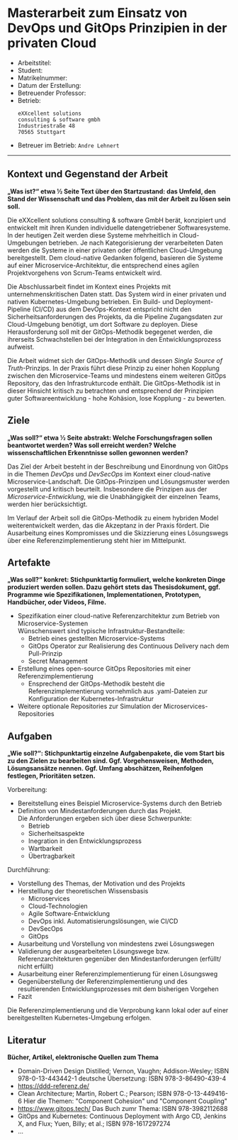 # Masterarbeit zum Einsatz von DevOps und GitOps Prinzipien in der privaten Cloud

- Arbeitstitel: ``` ```
- Student: ``` ```
- Matrikelnummer: ``` ```
- Datum der Erstellung: ``` ```
- Betreuender Professor: ``` ```
- Betrieb: 
  ```
  eXXcellent solutions
  consulting & software gmbh
  Industriestraße 48
  70565 Stuttgart
  ```
- Betreuer im Betrieb: ```Andre Lehnert```

---

## Kontext und Gegenstand der Arbeit

__„Was ist?“ etwa ½ Seite Text über den Startzustand: das Umfeld, den Stand der Wissenschaft und das Problem, das mit der Arbeit zu lösen sein soll.__

Die eXXcellent solutions consulting & software GmbH berät, konzipiert und entwickelt mit ihren Kunden individuelle datengetriebener Softwaresysteme. In der heutigen Zeit werden diese Systeme mehrheitlich in Cloud-Umgebungen betrieben. Je nach Kategorisierung der verarbeiteten Daten werden die Systeme in einer privaten oder öffentlichen Cloud-Umgebung bereitgestellt. Dem cloud-native Gedanken folgend, basieren die Systeme auf einer Microservice-Architektur, die entsprechend eines agilen Projektvorgehens von Scrum-Teams entwickelt wird.

Die Abschlussarbeit findet im Kontext eines Projekts mit unternehmenskritischen Daten statt. Das System wird in einer privaten und nativen Kubernetes-Umgebung betrieben. Ein Build- und Deployment-Pipeline (CI/CD) aus dem DevOps-Kontext entspricht nicht den Sicherheitsanforderungen des Projekts, da die Pipeline Zugangsdaten zur Cloud-Umgebung benötigt, um dort Software zu deployen. Diese Herausforderung soll mit der GitOps-Methodik begegenet werden, die ihrerseits Schwachstellen bei der Integration in den Entwicklungsprozess aufweist.

Die Arbeit widmet sich der GitOps-Methodik und dessen _Single Source of Truth_-Prinzips. In der Praxis führt diese Prinzip zu einer hohen Kopplung zwischen den Microservice-Teams und mindestens einem weiteren GitOps Repository, das den Infrastrukturcode enthält. Die GitOps-Methodik ist in dieser Hinsicht kritisch zu betrachten und entsprechend der Prinzipien guter Softwareentwicklung - hohe Kohäsion, lose Kopplung - zu bewerten.

## Ziele

__„Was soll?“ etwa ½ Seite abstrakt: Welche Forschungsfragen sollen beantwortet werden? Was soll erreicht werden? Welche wissenschaftlichen Erkenntnisse sollen gewonnen werden?__

Das Ziel der Arbeit besteht in der Beschreibung und Einordnung von GitOps in die Themen _DevOps_ und _DevSecOps_ im Kontext einer cloud-native Microservice-Landschaft. Die GitOps-Prinzipen und Lösungsmuster werden vorgestellt und kritisch beurteilt. Insbesondere die Prinzipen aus der _Microservice-Entwicklung_, wie die Unabhängigkeit der einzelnen Teams, werden hier berücksichtigt.

Im Verlauf der Arbeit soll die GitOps-Methodik zu einem hybriden Model weiterentwickelt werden, das die Akzeptanz in der Praxis fördert.
Die Ausarbeitung eines Kompromisses und die Skizzierung eines Lösungswegs über eine Referenzimplementierung steht hier im Mittelpunkt.

## Artefakte

__„Was soll?“ konkret: Stichpunktartig formuliert, welche konkreten Dinge produziert werden sollen. Dazu gehört stets das Thesisdokument, ggf. Programme wie Spezifikationen, Implementationen, Prototypen, Handbücher, oder Videos, Filme.__

- Spezifikation einer cloud-native Referenzarchitektur zum Betrieb von Microservice-Systemen<br>
  Wünschenswert sind typische Infrastruktur-Bestandteile:
  - Betrieb eines gestellten Microservice-Systems
  - GitOps Operator zur Realisierung des Continuous Delivery nach dem Pull-Prinzip
  - Secret Management
- Erstellung eines open-source GitOps Repositories mit einer Referenzimplementierung
  - Ensprechend der GitOps-Methodik besteht die Referenzimplementierung vornehmlich aus .yaml-Dateien zur Konfiguration der Kubernetes-Infrastruktur
- Weitere optionale Repositories zur Simulation der Microservices-Repositories



## Aufgaben

__„Wie soll?“: Stichpunktartig einzelne Aufgabenpakete, die vom Start bis zu den Zielen zu bearbeiten sind. Ggf. Vorgehensweisen, Methoden, Lösungsansätze nennen. Ggf. Umfang abschätzen, Reihenfolgen festlegen, Prioritäten setzen.__

Vorbereitung:

- Bereitstellung eines Beispiel Microservice-Systems durch den Betrieb
- Definition von Mindestanforderungen durch das Projekt.<br>
  Die Anforderungen ergeben sich über diese Schwerpunkte:
  - Betrieb
  - Sicherheitsaspekte
  - Inegration in den Entwicklungsprozess
  - Wartbarkeit
  - Übertragbarkeit

Durchführung:

- Vorstellung des Themas, der Motivation und des Projekts
- Herstelllung der theoretischen Wissensbasis
  - Microservices
  - Cloud-Technologien
  - Agile Software-Entwicklung
  - DevOps inkl. Automatisierungslösungen, wie CI/CD
  - DevSecOps
  - GitOps
- Ausarbeitung und Vorstellung von mindestens zwei Lösungswegen
- Validierung der ausgearbeiteten Lösungswege bzw. Referenzarchitekturen gegenüber den Mindestanforderungen (erfüllt/ nicht erfüllt)
- Ausarbeitung einer Referenzimplementierung für einen Lösungsweg
- Gegenüberstellung der Referenzimplementierung und des resultierenden Entwicklungsprozesses mit dem bisherigen Vorgehen
- Fazit

Die Referenzimplementierung und die Verprobung kann lokal oder auf einer bereitgestellten Kubernetes-Umgebung erfolgen.



## Literatur

__Bücher, Artikel, elektronische Quellen zum Thema__

- Domain-Driven Design Distilled; Vernon, Vaughn; Addison-Wesley; ISBN 978-0-13-443442-1
  deutsche Übersetzung: ISBN 978-3-86490-439-4
- https://ddd-referenz.de/
- Clean Architecture; Martin, Robert C.; Pearson; ISBN 978-0-13-449416-6
  Hier die Themen: "Component Cohesion" und "Component Coupling"
- https://www.gitops.tech/
  Das Buch zumr Thema: ISBN 978-3982112688
- GitOps and Kubernetes: Continuous Deployment with Argo CD, Jenkins X, and Flux; Yuen, Billy; et al.; ISBN 978-1617297274
- ...


